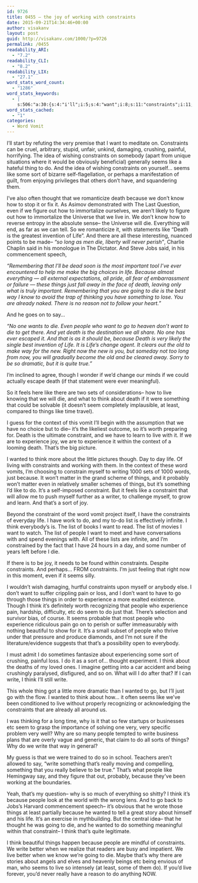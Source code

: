 ```yaml
---
id: 9726
title: 0455 – the joy of working with constraints
date: 2015-09-21T14:34:46+00:00
author: visakanv
layout: post
guid: http://visakanv.com/1000/?p=9726
permalink: /0455
readability_ARI:
  - "7.2"
readability_CLI:
  - "8.2"
readability_LIX:
  - "27.1"
word_stats_word_count:
  - "1286"
word_stats_keywords:
  - |
    s:506:"a:30:{s:4:"i'll";i:5;s:4:"want";i:8;s:11:"constraints";i:11;s:4:"idea";i:3;s:5:"seems";i:6;s:4:"like";i:9;s:4:"sort";i:4;s:7:"thought";i:3;s:5:"death";i:9;s:7:"because";i:8;s:4:"know";i:4;s:6:"figure";i:3;s:4:"live";i:7;s:4:"life";i:6;s:4:"long";i:3;s:6:"things";i:8;s:4:"just";i:5;s:5:"going";i:3;s:6:"people";i:9;s:5:"think";i:10;s:4:"seem";i:3;s:5:"least";i:3;s:7:"context";i:3;s:10:"constraint";i:5;s:10:"experience";i:5;s:6:"wanted";i:5;s:4:"list";i:4;s:4:"pain";i:3;s:5:"write";i:6;s:6:"really";i:3;}";
word_stats_cached:
  - "1"
categories:
  - Word Vomit
---
```

I&#8217;ll start by refuting the very premise that I want to meditate on. Constraints can be cruel, arbitrary, stupid, unfair, unkind, damaging, crushing, painful, horrifying. The idea of wishing constraints on somebody (apart from unique situations where it would be obviously beneficial) generally seems like a hateful thing to do. And the idea of wishing constraints on yourself&#8230; seems like some sort of bizarre self-flagellation, or perhaps a manifestation of guilt, from enjoying privileges that others don&#8217;t have, and squandering them.

I&#8217;ve also often thought that we romanticize death because we don&#8217;t know how to stop it or fix it. As Asimov demonstrated with The Last Question, even if we figure out how to immortalize ourselves, we aren&#8217;t likely to figure out how to immortalize the Universe that we live in. We don&#8217;t know how to reverse entropy in the absolute sense– the Universe will die. Everything will end, as far as we can tell. So we romanticize it, with statements like &#8220;Death is the greatest invention of Life&#8221;. And there are all these interesting, nuanced points to be made– _&#8220;so long as men die, liberty will never perish&#8221;_, Charlie Chaplin said in his monologue in The Dictator. And Steve Jobs said, in his commencement speech,

_&#8220;Remembering that I&#8217;ll be dead soon is the most important tool I&#8217;ve ever encountered to help me make the big choices in life. Because almost everything — all external expectations, all pride, all fear of embarrassment or failure — these things just fall away in the face of death, leaving only what is truly important. Remembering that you are going to die is the best way I know to avoid the trap of thinking you have something to lose. You are already naked. There is no reason not to follow your heart.&#8221;_ 

And he goes on to say&#8230;

_&#8220;No one wants to die. Even people who want to go to heaven don&#8217;t want to die to get there. And yet death is the destination we all share. No one has ever escaped it. And that is as it should be, because Death is very likely the single best invention of Life. It is Life&#8217;s change agent. It clears out the old to make way for the new. Right now the new is you, but someday not too long from now, you will gradually become the old and be cleared away. Sorry to be so dramatic, but it is quite true.&#8221;_

I&#8217;m inclined to agree, though I wonder if we&#8217;d change our minds if we could actually escape death (if that statement were ever meaningful).

So it feels here like there are two sets of considerations– how to live knowing that we will die, and what to think about death if it were something that could be solvable (it doesn&#8217;t seem completely implausible, at least, compared to things like time travel).

I guess for the context of this vomit I&#8217;ll begin with the assumption that we have no choice but to die– it&#8217;s the likeliest outcome, so it&#8217;s worth preparing for. Death is the ultimate constraint, and we have to learn to live with it. If we are to experience joy, we are to experience it within the context of a looming death. That&#8217;s the big picture.

I wanted to think more about the little pictures though. Day to day life. Of living with constraints and working with them. In the context of these word vomits, I&#8217;m choosing to constrain myself to writing 1000 sets of 1000 words, just because. It won&#8217;t matter in the grand scheme of things, and it probably won&#8217;t matter even in relatively smaller schemes of things, but it&#8217;s something I&#8217;d like to do. It&#8217;s a self-imposed constraint. But it feels like a constraint that will allow me to push myself further as a writer, to challenge myself, to grow and learn. And that&#8217;s a sort of joy.

Beyond the constraint of the word vomit project itself, I have the constraints of everyday life. I have work to do, and my to-do list is effectively infinite. I think everybody&#8217;s is. The list of books I want to read. The list of movies I want to watch. The list of people I want to meet and have conversations with and spend evenings with. All of these lists are infinite, and I&#8217;m constrained by the fact that I have 24 hours in a day, and some number of years left before I die.

If there is to be joy, it needs to be found within constraints. Despite constraints. And perhaps&#8230; FROM constraints. I&#8217;m just feeling that right now in this moment, even if it seems silly.

I wouldn&#8217;t wish damaging, hurtful constraints upon myself or anybody else. I don&#8217;t want to suffer crippling pain or loss, and I don&#8217;t want to have to go through those things in order to experience a more exalted existence. Though I think it&#8217;s definitely worth recognizing that people who experience pain, hardship, difficulty, etc do seem to do just that. There&#8217;s selection and survivor bias, of course. It seems probable that most people who experience ridiculous pain go on to perish or suffer immeasurably with nothing beautiful to show for it. It&#8217;s a small subset of people who thrive under that pressure and produce diamonds, and I&#8217;m not sure if the literature/evidence suggests that that&#8217;s a possibility open to everybody.

I must admit I do sometimes fantasize about experiencing some sort of crushing, painful loss. I do it as a sort of&#8230; thought experiment. I think about the deaths of my loved ones. I imagine getting into a car accident and being crushingly paralysed, disfigured, and so on. What will I do after that? If I can write, I think I&#8217;ll still write.

This whole thing got a little more dramatic than I wanted to go, but I&#8217;ll just go with the flow. I wanted to think about how&#8230; it often seems like we&#8217;ve been conditioned to live without properly recognizing or acknowledging the constraints that are already all around us.

I was thinking for a long time, why is it that so few startups or businesses etc seem to grasp the importance of solving one very, very specific problem very well? Why are so many people tempted to write business plans that are overly vague and generic, that claim to do all sorts of things? Why do we write that way in general?

My guess is that we were trained to do so in school. Teachers aren&#8217;t allowed to say, &#8220;write something that&#8217;s really moving and compelling, something that you really believe to be true.&#8221; That&#8217;s what people like Hemingway say, and they figure that out, probably, because they&#8217;ve been working at the boundaries.

Yeah, that&#8217;s my question– why is so much of everything so shitty? I think it&#8217;s because people look at the world with the wrong lens. And to go back to Jobs&#8217;s Harvard commencement speech– it&#8217;s obvious that he wrote those things at least partially because he wanted to tell a great story about himself and his life. It&#8217;s an exercise in mythbuilding. But the central idea– that he thought he was going to die, and he wanted to do something meaningful within that constraint– I think that&#8217;s quite legitimate.

I think beautiful things happen because people are mindful of constraints. We write better when we realize that readers are busy and impatient. We live better when we know we&#8217;re going to die. Maybe that&#8217;s why there are stories about angels and elves and heavenly beings etc being envious of man, who seems to live so intensely (at least, some of them do). If you&#8217;d live forever, you&#8217;d never really have a reason to do anything NOW.